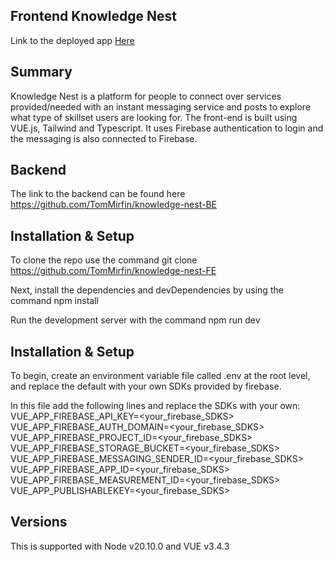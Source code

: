 ## Frontend Knowledge Nest

Link to the deployed app [Here](https://knowledge-nest-fe.vercel.app)

## Summary

Knowledge Nest is a platform for people to connect over services provided/needed with an instant messaging service and posts to explore what type of skillset users are looking for. The front-end is built using VUE.js, Tailwind and Typescript. It uses Firebase authentication to login and the messaging is also connected to Firebase.

## Backend

The link to the backend can be found here https://github.com/TomMirfin/knowledge-nest-BE

## Installation & Setup

To clone the repo use the command git clone https://github.com/TomMirfin/knowledge-nest-FE

Next, install the dependencies and devDependencies by using the command npm install

Run the development server with the command npm run dev

## Installation & Setup

To begin, create an environment variable file called .env at the root level, and replace the default with your own SDKs provided by firebase.

In this file add the following lines and replace the SDKs with your own:
<br>VUE_APP_FIREBASE_API_KEY=<your_firebase_SDKS>
<br>VUE_APP_FIREBASE_AUTH_DOMAIN=<your_firebase_SDKS>
<br>VUE_APP_FIREBASE_PROJECT_ID=<your_firebase_SDKS>
<br>VUE_APP_FIREBASE_STORAGE_BUCKET=<your_firebase_SDKS>
<br>VUE_APP_FIREBASE_MESSAGING_SENDER_ID=<your_firebase_SDKS>
<br>VUE_APP_FIREBASE_APP_ID=<your_firebase_SDKS>
<br>VUE_APP_FIREBASE_MEASUREMENT_ID=<your_firebase_SDKS>
<br>VUE_APP_PUBLISHABLEKEY=<your_firebase_SDKS>

## Versions

This is supported with Node v20.10.0 and VUE v3.4.3
